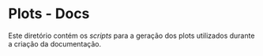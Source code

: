 # Plots - Docs

Este diretório contém os *scripts* para a geração dos plots utilizados durante a criação da documentação.

